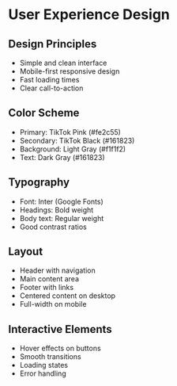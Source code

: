 # User Experience Design

## Design Principles
- Simple and clean interface
- Mobile-first responsive design
- Fast loading times
- Clear call-to-action

## Color Scheme
- Primary: TikTok Pink (#fe2c55)
- Secondary: TikTok Black (#161823)
- Background: Light Gray (#f1f1f2)
- Text: Dark Gray (#161823)

## Typography
- Font: Inter (Google Fonts)
- Headings: Bold weight
- Body text: Regular weight
- Good contrast ratios

## Layout
- Header with navigation
- Main content area
- Footer with links
- Centered content on desktop
- Full-width on mobile

## Interactive Elements
- Hover effects on buttons
- Smooth transitions
- Loading states
- Error handling
